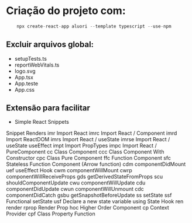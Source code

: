# Criação do projeto com:

```ts
    npx create-react-app aluori --template typescript --use-npm
```

## Excluir arquivos global:

- setupTests.ts
- reportWebVitals.ts
- logo.svg
- App.tsx
- App.teste
- App.css

## Extensão para facilitar

- Simple React Snippets

Snippet Renders
imr Import React
imrc Import React / Component
imrd Import ReactDOM
imrs Import React / useState
imrse Import React / useState useEffect
impt Import PropTypes
impc Import React / PureComponent
cc Class Component
ccc Class Component With Constructor
cpc Class Pure Component
ffc Function Component
sfc Stateless Function Component (Arrow function)
cdm componentDidMount
uef useEffect Hook
cwm componentWillMount
cwrp componentWillReceiveProps
gds getDerivedStateFromProps
scu shouldComponentUpdate
cwu componentWillUpdate
cdu componentDidUpdate
cwun componentWillUnmount
cdc componentDidCatch
gsbu getSnapshotBeforeUpdate
ss setState
ssf Functional setState
usf Declare a new state variable using State Hook
ren render
rprop Render Prop
hoc Higher Order Component
cp Context Provider
cpf Class Property Function
